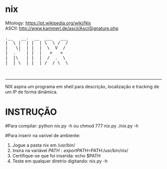 # nix

Mitology: https://pt.wikipedia.org/wiki/Nix<br>
ASCII: http://www.kammerl.de/ascii/AsciiSignature.php


<pre>
.__   __.  __  ___   ___
|  \ |  | |  | \  \ /  /
|   \|  | |  |  \  V  / 
|  . `  | |  |   >   <  
|  |\   | |  |  /  .  \ 
|__| \__| |__| /__/ \__\
</pre>
                        
<br>

<hr>

NIX aspira um programa em shell para descrição, localização e tracking de um IP de forma dinâmica.

# INSTRUÇÃO

#Para compilar: python nix.py -h
ou
chmod 777 nix.py
./nix.py -h

#Para inserir na varivel de ambiente:
1. Jogue a pasta nix em /usr/bin/
2. Insira na variável $PATH : export PATH=$PATH:/usr/bin/nix/
3. Certifique-se que foi inserida: echo $PATH
4. Teste em qualquer diretrio digitando: nix.py -h

